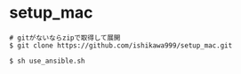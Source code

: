 # setup_mac

```console
# gitがないならzipで取得して展開
$ git clone https://github.com/ishikawa999/setup_mac.git

$ sh use_ansible.sh
```

